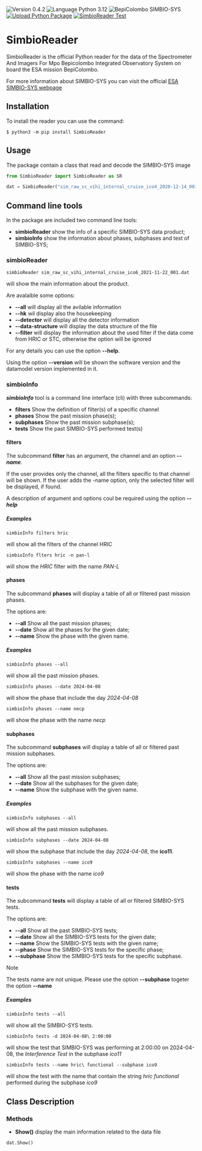 ![Version 0.4.2](https://img.shields.io/badge/version-0.4.2-blue?style=plastic)
![Language Python 3.12](https://img.shields.io/badge/python-3.12-orange?style=plastic&logo=python)
![BepiColombo SIMBIO-SYS](https://img.shields.io/badge/BepiColombo-SIMBIO--SYS-blue?style=plastic)
[![Upload Python Package](https://github.com/SIMBIO-SYS/SimbioReader/actions/workflows/python-publish.yml/badge.svg)](https://github.com/SIMBIO-SYS/SimbioReader/actions/workflows/python-publish.yml)
[![SimbioReader Test](https://github.com/SIMBIO-SYS/SimbioReader/actions/workflows/test.yml/badge.svg)](https://github.com/SIMBIO-SYS/SimbioReader/actions/workflows/test.yml)

# SimbioReader


SimbioReader is the official Python reader for the data of the Spectrometer And Imagers For Mpo Bepicolombo Integrated Observatory System on board the ESA mission BepiColombo.

For more information about SIMBIO-SYS you can visit the official [ESA SIMBIO-SYS webpage](https://www.cosmos.esa.int/web/bepicolombo/simbio-sys)

## Installation

To install the reader you can use the command:

```console
$ python3 -m pip install SimbioReader
```

## Usage

The package contain a class that read and decode the SIMBIO-SYS image

```python
from SimbioReader import SimbioReader as SR

dat = SimbioReader("sim_raw_sc_vihi_internal_cruise_ico4_2020-12-14_001.dat")
```

## Command line tools

In the package are included two command line tools:

+ **simbioReader** show the info of a specific SIMBIO-SYS data product;
+ **simbioInfo** show the information about phases, subphases and test of SIMBIO-SYS;

### simbioReader

```console
simbioReader sim_raw_sc_vihi_internal_cruise_ico6_2021-11-22_001.dat
```

will show the main information about the product.

Are avalaible some options:

- **--all** will display all the avilable information
- **--hk** wil display also the housekeeping
- **--detector** will display all the detector information
- **--data-structure** will display the data structure of the file
- **--filter** will display the information about the used filter if the data come from HRIC or STC, otherwise the option will be ignored

For any details you can use the option **--help**.

Using the option **--version** will be shown the software version and the datamodel version implemented in it.

### simbioInfo

***simbioInfo*** tool is a command line interface (cli) wiith three subcommands:

- **filters** Show the definition of filter(s) of a specific channel
- **phases** Show the past mission phase(s);
- **subphases** Show the past mission subphase(s);
- **tests** Show the past SIMBIO-SYS performed test(s)

#### filters

The subcommand **filter** has an argument, the channel and an option ***--name***.

If the user provides only the channel, all the filters specific to that channel will be shown. 
If the user adds the -name option, only the selected filter will be displayed, if found.

A description of argument and options coul be required using the option ***--help***

##### Examples

```console
simbioInfo filters hric
```

will show all the filters of the channel HRIC

```console
simbioInfo flters hric -n pan-l
```

will show the *HRIC* filter with the name *PAN-L*



#### phases

The subcommand **phases** will display a table of all or filtered past mission phases.

The options are:

- **--all** Show all the past mission phases;
- **--date** Show all the phases for the given date;
- **--name** Show the phase with the given name.

##### Examples

```console
simbioInfo phases --all
```
will show all the past mission phases.


```console
simbioInfo phases --date 2024-04-08
```

will show the phase that include the day *2024-04-08*

```console
simbioInfo phases --name necp
```
will show the phase with the name *necp*

#### subphases

The subcommand **subphases** will display a table of all or filtered past mission subphases.

The options are:

- **--all** Show all the past mission subphases;
- **--date** Show all the subphases for the given date;
- **--name** Show the subphase with the given name.

##### Examples

```console
simbioInfo subphases --all
```
will show all the past mission subphases.

```console
simbioInfo subphases --date 2024-04-08
```

will show the subphase that include the day *2024-04-08*, the **ico11**.

```console
simbioInfo subphases --name ico9
```
will show the phase with the name *ico9*

#### tests

The subcommand **tests** will display a table of all or filtered SIMBIO-SYS tests.

The options are:

- **--all** Show all the past SIMBIO-SYS tests;
- **--date** Show all the SIMBIO-SYS tests for the given date;
- **--name** Show the SIMBIO-SYS tests with the given name;
- **--phase** Show the SIMBIO-SYS tests for the specific phase;
- **--subphase** Show the SIMBIO-SYS tests for the specific subphase.

> [!NOTE] 
> The tests name are not unique. Please use the option **--subphase** togeter the option **--name**

##### Examples

```console
simbioInfo tests --all
```

will show all the SIMBIO-SYS tests.

```console
simbioInfo tests -d 2024-04-08\ 2:00:00  
````

will show the test that SIMBIO-SYS was performing at 2:00:00 on 2024-04-08, the *Interference Test* in the subphase *ico11*

```console
simbioInfo tests --name hric\ functional --subphase ico9
```
will show the test with the name that contain the string *hric functional* performed during the subphase *ico9*


## Class Description

### Methods

+ **Show()** display the main information related to the data file

```python
dat.Show()
```
